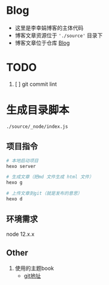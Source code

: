 
# Blog

- 这里是李幸娟博客的主体代码
- 博客文章资源位于 `'./source'` 目录下
- 博客文章位于仓库 [Blog](https://github.com/lixingjuan/)



# TODO

1. [ ] git commit lint

# 生成目录脚本

`./source/_node/index.js`



## 项目指令

```bash
# 本地启动项目
hexo server

# 生成文章（把md 文件生成 html 文件）
hexo g

# 上传文章到git（就是发布的意思）
hexo d

```

## 环境需求

node 12.x.x

## Other

1. 使用的主题book
   - [git地址](https://github.com/kaiiiz/hexo-theme-book-demo)





